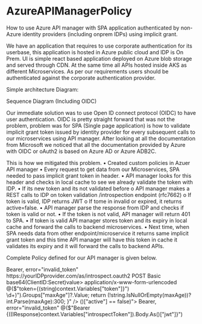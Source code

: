 # AzureAPIManagerPolicy


How to use Azure API manager with SPA application authenticated by non-Azure identity providers (including onprem IDPs) using implicit grant.

We have an application that requires to use corporate authentication for its userbase, this application is hosted in Azure public cloud and IDP is On Prem. UI is simple react based application deployed on Azure blob storage and served through CDN. At the same time all APIs hosted inside AKS as different Microservices. As per our requirements users should be authenticated against the corporate authentication provider.

Simple architecture Diagram:
 

Sequence Diagram (Including OIDC)

 


Our immediate solution was to use Open ID connect protocol (OIDC) to have user authentication. OIDC is pretty straight forward that was not the problem, problem was for SPA (Single page application) is how to validate implicit grant token issued by identity provider for every subsequent calls to our microservices using API manager. After looking at all the documentation from Microsoft we noticed that all the documentation provided by Azure with OIDC or oAuth2 is based on Azure AD or Azure ADB2C. 

This is how we mitigated this problem.
•	Created custom policies in Azuer API manager 
•	Every request to get data from our Microservices, SPA needed to pass implicit grant token in header.
•	API manager looks for this header and checks in local cache to see we already validate the token with IDP.
•	If its new token and its not validated before 
o	API manager makes a REST calls to IDP on token validation /introspection endpoint (rfc7662)
o	If token is valid, IDP returns JWT
o	If tome in invalid or expired, it returns active=false.
•	API manager parse the response from IDP and checks if token is valid or not. 
•	If the token is not valid, API manager will return 401 to SPA.
•	If token is valid API manager stores token and its expiry in local cache and forward the calls to backend microservices.
•	Next time, when SPA needs data from other endpoint/microservice it returns same implicit grant token and this time API manager will have this token in cache it validates its expiry and it will forward the calls to backend APIs.

Complete Policy defined for our API manager is given below.


<policies>
    <inbound>
        <!-- Extract Token from Authorization header parameter -->
        <set-variable name="token" value="@(context.Request.Headers.GetValueOrDefault("Authorization","scheme param").Split(' ').Last())" />
        <!-- Check if the token variable is empty or null and return 401 Unauthorized if that is the case -->
        <choose>
            <when condition="@(System.String.IsNullOrEmpty((string)context.Variables["token"]))">
                <return-response response-variable-name="responseVariableName">
                    <set-status code="401" reason="Unauthorized" />
                    <set-header name="WWW-Authenticate" exists-action="override">
                        <value>Bearer, error="invalid_token"</value>
                    </set-header>
                </return-response>
            </when>
        </choose>
        <!-- Check if there is a previous value in the cache for this token -->
        <cache-lookup-value key="@((string)context.Variables["token"])" variable-name="introspectToken" />
        <choose>
            <!-- If we don’t find it in the cache, make a request for it and store it -->
            <when condition="@(!context.Variables.ContainsKey("introspectToken"))">
                <!--Send request to Token Server to validate token (see RFC 7662) -->
                <send-request mode="new" response-variable-name="tokenstate" timeout="20" ignore-error="true">
                    <set-url>https://yourIDPprovider.com/as/introspect.oauth2</set-url>
                    <set-method>POST</set-method>
                    <set-header name="Authorization" exists-action="override">
                        <value>Basic base64(ClientID:Secret)value>
                    </set-header>
                    <set-header name="Content-Type" exists-action="override">
                        <value>application/x-www-form-urlencoded</value>
                    </set-header>
                    <set-body>@($"token={(string)context.Variables["token"]}")</set-body>
                </send-request>
                <!-- cache the response of the Token Server with the AT as the key -->
                <cache-store-value key="@((string)context.Variables["token"])" value="@(((IResponse)context.Variables["tokenstate"]))" duration="@{
                    var header = ((IResponse)context.Variables["tokenstate"]).Headers.GetValueOrDefault("Cache-Control","");
                    var maxAge = Regex.Match(header, @"max-age=(?<maxAge>\d+)").Groups["maxAge"]?.Value;
                    return (!string.IsNullOrEmpty(maxAge))?int.Parse(maxAge):300;
                    }" />
            </when>
        </choose>
        <!-- Query the cache for a value with key AT and store the data in a context variable "introspectToken" -->
        <cache-lookup-value key="@((string)context.Variables["token"])" variable-name="introspectToken" />
        <choose>
            <!--Check active property in response -->
            <when condition="@((bool)((IResponse)context.Variables["introspectToken"]).Body.As<JObject>()["active"] == false)">
                <!-- active is equal to false, return 401 Unauthorized -->
                <return-response response-variable-name="responseVariableName">
                    <set-status code="401" reason="Unauthorized" />
                    <set-header name="WWW-Authenticate" exists-action="override">
                        <value>Bearer, error="invalid_token"</value>
                    </set-header>
                </return-response>
            </when>
            <otherwise>
                <!-- Response contains active=true replace AT with JWT-->
                <cache-lookup-value key="@((string)context.Variables["token"])" variable-name="introspectToken" />
                <set-header name="Authorization" exists-action="override">
                    <value>@($"Bearer {((IResponse)context.Variables["introspectToken"]).Body.As<JObject>()["jwt"]}")</value>
                </set-header>
            </otherwise>
        </choose>
        <base /
    </inbound>
    <backend>
        <base />
    </backend>
    <outbound>
        <base />
    </outbound>
    <on-error>
        <base />
    </on-error>
</policies>













